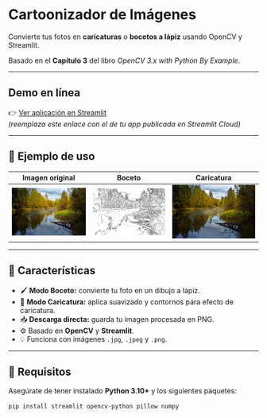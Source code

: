 # Cartoonizador de Imágenes

Convierte tus fotos en **caricaturas** o **bocetos a lápiz** usando OpenCV y Streamlit.

Basado en el **Capítulo 3** del libro *OpenCV 3.x with Python By Example*.

---

## Demo en línea
👉 [Ver aplicación en Streamlit](https://photofilter-ifykbedeqtcyhbqfwe5mop.streamlit.app)  
*(reemplaza este enlace con el de tu app publicada en Streamlit Cloud)*

---

## 📸 Ejemplo de uso

| Imagen original | Boceto | Caricatura |
|------------------|---------|-------------|
| ![original](imagenes/paisaje.jpg) | ![boceto](imagenes/boceto.png) | ![caricatura](imagenes/caricatura.png) |

---

## 🧩 Características

- 🖌️ **Modo Boceto:** convierte tu foto en un dibujo a lápiz.  
- 🎨 **Modo Caricatura:** aplica suavizado y contornos para efecto de caricatura.  
- 📥 **Descarga directa:** guarda tu imagen procesada en PNG.  
- ⚙️ Basado en **OpenCV** y **Streamlit**.  
- 💡 Funciona con imágenes `.jpg`, `.jpeg` y `.png`.

---

## 🧰 Requisitos

Asegúrate de tener instalado **Python 3.10+** y los siguientes paquetes:

```bash
pip install streamlit opencv-python pillow numpy
